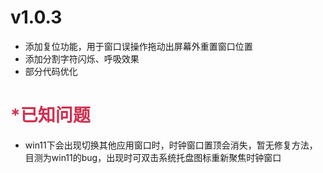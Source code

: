 # v1.0.3

- 添加复位功能，用于窗口误操作拖动出屏幕外重置窗口位置
- 添加分割字符闪烁、呼吸效果
- 部分代码优化

# <font color="#d03050">*已知问题</font>

- win11下会出现切换其他应用窗口时，时钟窗口置顶会消失，暂无修复方法，目测为win11的bug，出现时可双击系统托盘图标重新聚焦时钟窗口